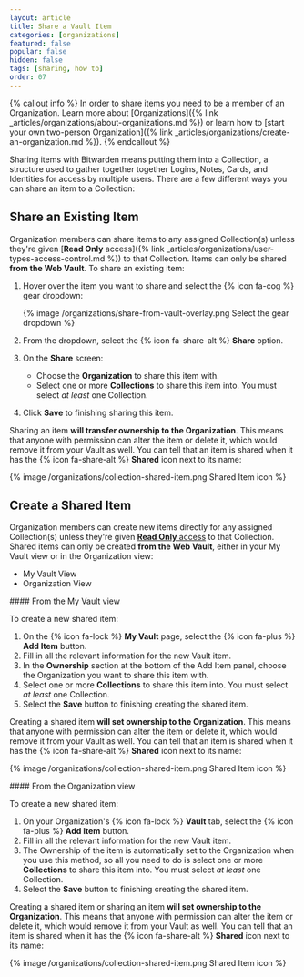 ```yaml
---
layout: article
title: Share a Vault Item
categories: [organizations]
featured: false
popular: false
hidden: false
tags: [sharing, how to]
order: 07
---
```


{% callout info %}
In order to share items you need to be a member of an Organization. Learn more about [Organizations]({% link _articles/organizations/about-organizations.md %}) or learn how to [start your own two-person Organization]({% link _articles/organizations/create-an-organization.md %}).
{% endcallout %}

Sharing items with Bitwarden means putting them into a Collection, a structure used to gather together together Logins, Notes, Cards, and Identities for access by multiple users. There are a few different ways you can share an item to a Collection:

## Share an Existing Item

Organization members can share items to any assigned Collection(s) unless they're given [**Read Only** access]({% link _articles/organizations/user-types-access-control.md %}) to that Collection. Items can only be shared **from the Web Vault**. To share an existing item:

1. Hover over the item you want to share and select the {% icon fa-cog %} gear dropdown:

   {% image /organizations/share-from-vault-overlay.png Select the gear dropdown %}

2. From the dropdown, select the {% icon fa-share-alt %} **Share** option.
3. On the **Share** screen:

   - Choose the **Organization** to share this item with.
   - Select one or more **Collections** to share this item into. You must select *at least* one Collection.

5. Click **Save** to finishing sharing this item.

Sharing an item **will transfer ownership to the Organization**. This means that anyone with permission can alter the item or delete it, which would remove it from your Vault as well. You can tell that an item is shared when it has the {% icon fa-share-alt %} **Shared** icon next to its name:

{% image /organizations/collection-shared-item.png Shared Item icon %}

## Create a Shared Item

Organization members can create new items directly for any assigned Collection(s) unless they're given [**Read Only** access](https://bitwarden.com/help/article/user-types-access-control/) to that Collection. Shared items can only be created **from the Web Vault**, either in your My Vault view or in the Organization view:

<ul class="nav nav-tabs" id="myTab" role="tablist">
  <li class="nav-item" role="presentation">
    <a class="nav-link active" id="pertab" data-bs-toggle="tab" data-target="#personal" role="tab" aria-controls="pertab" aria-selected="true">My Vault View</a>
  </li>
  <li class="nav-item" role="presentation">
    <a class="nav-link" id="orgtab" data-bs-toggle="tab" data-target="#organization" role="tab" aria-controls="orgtab" aria-selected="false">Organization View</a>
  </li>
</ul>
<div class="tab-content" id="clientsContent">
  <div class="tab-pane show active" id="personal" role="tabpanel" aria-labelledby="pertab" markdown="1">
#### From the My Vault view

To create a new shared item:

1. On the {% icon fa-lock %} **My Vault** page, select the {% icon fa-plus %} **Add Item** button.
2. Fill in all the relevant information for the new Vault item.
3. In the **Ownership** section at the bottom of the Add Item panel, choose the Organization you want to share this item with.
4. Select one or more **Collections** to share this item into. You must select *at least* one Collection.
5. Select the **Save** button to finishing creating the shared item.

Creating a shared item **will set ownership to the Organization**. This means that anyone with permission can alter the item or delete it, which would remove it from your Vault as well. You can tell that an item is shared when it has the {% icon fa-share-alt %} **Shared** icon next to its name:

{% image /organizations/collection-shared-item.png Shared Item icon %}
  </div>
  <div class="tab-pane" id="organization" role="tabpanel" aria-labelledby="orgtab" markdown="1">
#### From the Organization view

To create a new shared item:

1. On your Organization's {% icon fa-lock %} **Vault** tab, select the {% icon fa-plus %} **Add Item** button.
2. Fill in all the relevant information for the new Vault item.
3. The Ownership of the item is automatically set to the Organization when you use this method, so all you need to do is select one or more **Collections** to share this item into. You must select *at least* one Collection.
4. Select the **Save** button to finishing creating the shared item.

Creating a shared item or sharing an item **will set ownership to the Organization**. This means that anyone with permission can alter the item or delete it, which would remove it from your Vault as well. You can tell that an item is shared when it has the {% icon fa-share-alt %} **Shared** icon next to its name:

{% image /organizations/collection-shared-item.png Shared Item icon %}
  </div>
</div>
